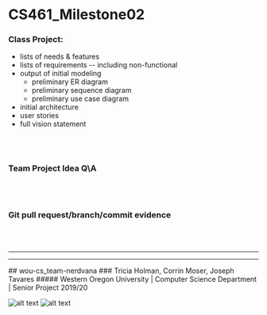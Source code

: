# CS461_Milestone02

### Class Project:
* lists of needs & features
* lists of requirements -- including non-functional
* output of initial modeling
    * preliminary ER diagram
    * preliminary sequence diagram
    * preliminary use case diagram
* initial architecture
* user stories
* full vision statement


<br><br>

### Team Project Idea Q\A

<br><br>

### Git pull request/branch/commit evidence

<br><br>

<hr><hr>
## wou-cs_team-nerdvana
### Tricia Holman, Corrin Moser, Joseph Tavares
##### Western Oregon University   |   Computer Science Department   |   Senior Project 2019/20


![alt text](https://stormy9.github.io/images/nerdvana_logo2.png "team nerdvana logo")   ![alt text](https://stormy9.github.io/images/WOUWolves.png "wou wolves logo")